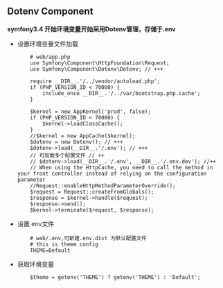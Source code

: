 ## Dotenv Component

**symfony3.4 开始环境变量开始采用Dotenv管理，存储于.env**

- 设置环境变量文件加载

		  # web/app.php
		  use Symfony\Component\HttpFoundation\Request;
		  use Symfony\Component\Dotenv\Dotenv; // +++
		
		  require __DIR__.'/../vendor/autoload.php';
		  if (PHP_VERSION_ID < 70000) {
		      include_once __DIR__.'/../var/bootstrap.php.cache';
		  }
		
		  $kernel = new AppKernel('prod', false);
		  if (PHP_VERSION_ID < 70000) {
		      $kernel->loadClassCache();
		  }
		  //$kernel = new AppCache($kernel);
		  $dotenv = new Dotenv(); // +++
		  $dotenv->load(__DIR__.'/.env'); // +++
		  // 可加载多个配置文件 // ++
		  // $dotenv->load(__DIR__.'/.env', __DIR__.'/.env.dev'); //++
		  // When using the HttpCache, you need to call the method in your front controller instead of relying on the configuration parameter
		  //Request::enableHttpMethodParameterOverride();
		  $request = Request::createFromGlobals();
		  $response = $kernel->handle($request);
		  $response->send();
		  $kernel->terminate($request, $response);
		  
- 设置.env文件

		  # web/.env,可新建.env.dist 为默认配置文件
		  # this is theme config
		  THEME=Default
- 获取环境变量
	
		  $theme = getenv('THEME') ? getenv('THEME') : 'Default';